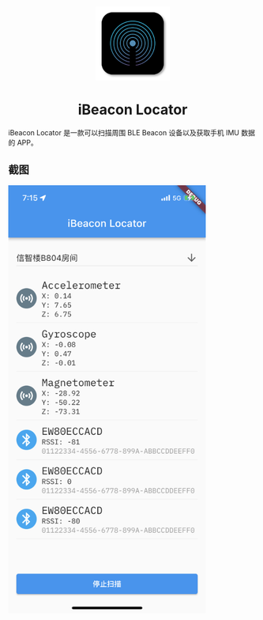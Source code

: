 <p align="center"><img width="150" src="./media/logo.png" alt="logo"></p>

<h1 align="center">iBeacon Locator</h1>

iBeacon Locator 是一款可以扫描周围 BLE Beacon 设备以及获取手机 IMU 数据的 APP。

## 截图

<p><img width="400" src="./media/screenshot.png" alt="screenshot"></p>
